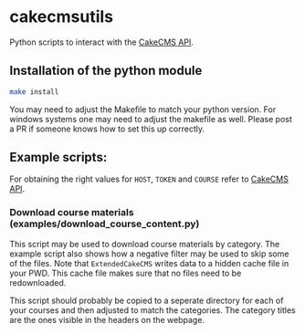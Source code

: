 # cakecmsutils

Python scripts to interact with the [CakeCMS API](https://cms.cispa.saarland/system/help/api).

## Installation of the python module

```bash
make install
```

You may need to adjust the Makefile to match your python version.
For windows systems one may need to adjust the makefile as well. Please post a PR if someone knows how to set this up correctly.

## Example scripts:

For obtaining the right values for `HOST`, `TOKEN` and `COURSE` refer to [CakeCMS API](https://cms.cispa.saarland/system/help/api).

### Download course materials (examples/download_course_content.py)

This script may be used to download course materials by category. The example script also shows how a negative filter may be used to skip some of the files. Note that `ExtendedCakeCMS` writes data to a hidden cache file in your PWD. This cache file makes sure that no files need to be redownloaded.

This script should probably be copied to a seperate directory for each of your courses and then adjusted to match the categories. The category titles are the ones visible in the headers on the webpage.
